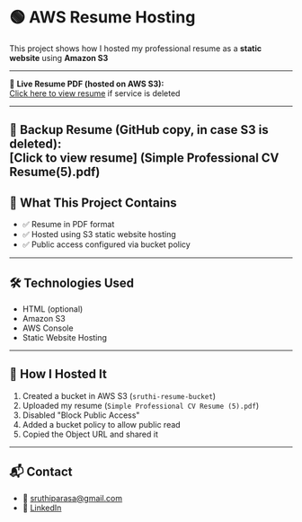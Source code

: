 # 🟢 AWS Resume Hosting
This project shows how I hosted my professional resume as a **static website** using **Amazon S3**

---

📄 **Live Resume PDF (hosted on AWS S3):**  
[Click here to view resume](https://sruthi-resume-bucket.s3.ap-south-1.amazonaws.com/Simple+Professional+CV+Resume+(5).pdf)  if service is deleted

---
🔁 **Backup Resume (GitHub copy, in case S3 is deleted):**  
[Click to view resume] (Simple Professional CV Resume(5).pdf)
---

## 📁 What This Project Contains

- ✅ Resume in PDF format
- ✅ Hosted using S3 static website hosting
- ✅ Public access configured via bucket policy

---

## 🛠 Technologies Used

- HTML (optional)
- Amazon S3
- AWS Console
- Static Website Hosting

---

## 🚀 How I Hosted It

1. Created a bucket in AWS S3 (`sruthi-resume-bucket`)
2. Uploaded my resume (`Simple Professional CV Resume (5).pdf`)
3. Disabled "Block Public Access"
4. Added a bucket policy to allow public read
5. Copied the Object URL and shared it

---

## 📬 Contact

- 📧 sruthiparasa@gmail.com
- 🔗 [LinkedIn](https://www.linkedin.com/in/parasa-lakshmi-sruthi-2891b8272/)
